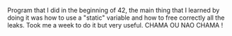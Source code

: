 Program that I did in the beginning of 42, the main thing that I learned by doing it was how to use a "static" variable and how to free correctly all the leaks.
Took me a week to do it but very useful.
CHAMA OU NAO CHAMA !
